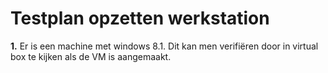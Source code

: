 # Testplan opzetten werkstation

**1.** Er is een machine met windows 8.1. Dit kan men verifiëren door in virtual box te kijken als de VM is aangemaakt. 

